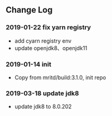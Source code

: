 ## Change Log

### 2019-01-22 fix yarn registry

- add cyarn registry env
- update openjdk8、openjdk11

### 2019-01-14 init

- Copy from mritd/build:3.1.0, init repo

### 2019-03-18 update jdk8

- update jdk8 to 8.0.202
